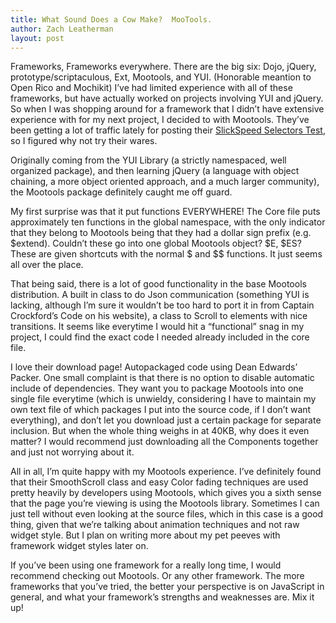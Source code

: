 ```yaml
---
title: What Sound Does a Cow Make?  MooTools.
author: Zach Leatherman
layout: post
---
```


Frameworks, Frameworks everywhere. There are the big six: Dojo, jQuery, prototype/scriptaculous, Ext, Mootools, and YUI. (Honorable meantion to Open Rico and Mochikit) I’ve had limited experience with all of these frameworks, but have actually worked on projects involving YUI and jQuery. So when I was shopping around for a framework that I didn’t have extensive experience with for my next project, I decided to with Mootools. They’ve been getting a lot of traffic lately for posting their [SlickSpeed Selectors Test][1], so I figured why not try their wares.

 [1]: http://mootools.net/slickspeed/

Originally coming from the YUI Library (a strictly namespaced, well organized package), and then learning jQuery (a language with object chaining, a more object oriented approach, and a much larger community), the Mootools package definitely caught me off guard.

My first surprise was that it put functions EVERYWHERE! The Core file puts approximately ten functions in the global namespace, with the only indicator that they belong to Mootools being that they had a dollar sign prefix (e.g. $extend). Couldn’t these go into one global Mootools object? $E, $ES? These are given shortcuts with the normal $ and $$ functions. It just seems all over the place.

That being said, there is a lot of good functionality in the base Mootools distribution. A built in class to do Json communication (something YUI is lacking, although I’m sure it wouldn’t be too hard to port it in from Captain Crockford’s Code on his website), a class to Scroll to elements with nice transitions. It seems like everytime I would hit a “functional” snag in my project, I could find the exact code I needed already included in the core file.

I love their download page! Autopackaged code using Dean Edwards’ Packer. One small complaint is that there is no option to disable automatic include of dependencies. They want you to package Mootools into one single file everytime (which is unwieldy, considering I have to maintain my own text file of which packages I put into the source code, if I don’t want everything), and don’t let you download just a certain package for separate inclusion. But when the whole thing weighs in at 40KB, why does it even matter? I would recommend just downloading all the Components together and just not worrying about it.

All in all, I’m quite happy with my Mootools experience. I’ve definitely found that their SmoothScroll class and easy Color fading techniques are used pretty heavily by developers using Mootools, which gives you a sixth sense that the page you’re viewing is using the Mootools library. Sometimes I can just tell without even looking at the source files, which in this case is a good thing, given that we’re talking about animation techniques and not raw widget style. But I plan on writing more about my pet peeves with framework widget styles later on.

If you’ve been using one framework for a really long time, I would recommend checking out Mootools. Or any other framework. The more frameworks that you’ve tried, the better your perspective is on JavaScript in general, and what your framework’s strengths and weaknesses are. Mix it up!

